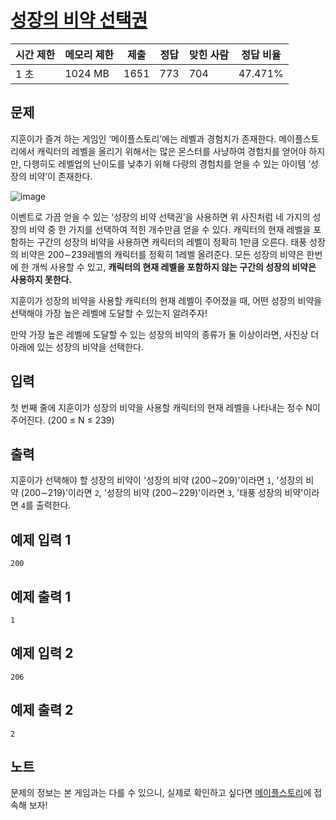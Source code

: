 # [성장의 비약 선택권](https://www.acmicpc.net/problem/26645)

| 시간 제한 | 메모리 제한 | 제출 | 정답 | 맞힌 사람 | 정답 비율 |
| --- | --- | --- | --- | --- | --- |
| 1 초 | 1024 MB | 1651 | 773 | 704 | 47.471% |

## 문제

지훈이가 즐겨 하는 게임인 ‘메이플스토리’에는 레벨과 경험치가 존재한다. 메이플스토리에서 캐릭터의 레벨을 올리기 위해서는 많은 몬스터를 사냥하여 경험치를 얻어야 하지만, 다행히도 레벨업의 난이도를 낮추기 위해 다량의 경험치를 얻을 수 있는 아이템 ‘성장의 비약’이 존재한다.

![image](https://upload.acmicpc.net/40b497a7-09e1-47da-b191-99d515242636/-/preview/)

이벤트로 가끔 얻을 수 있는 ‘성장의 비약 선택권’을 사용하면 위 사진처럼 네 가지의 성장의 비약 중 한 가지를 선택하여 적힌 개수만큼 얻을 수 있다. 캐릭터의 현재 레벨을 포함하는 구간의 성장의 비약을 사용하면 캐릭터의 레벨이 정확히 1만큼 오른다. 태풍 성장의 비약은 200∼239레벨의 캐릭터를 정확히 1레벨 올려준다. 모든 성장의 비약은 한번에 한 개씩 사용할 수 있고, **캐릭터의 현재 레벨을 포함하지 않는 구간의 성장의 비약은 사용하지 못한다.**

지훈이가 성장의 비약을 사용할 캐릭터의 현재 레벨이 주어졌을 때, 어떤 성장의 비약을 선택해야 가장 높은 레벨에 도달할 수 있는지 알려주자!

만약 가장 높은 레벨에 도달할 수 있는 성장의 비약의 종류가 둘 이상이라면, 사진상 더 아래에 있는 성장의 비약을 선택한다.

## 입력

첫 번째 줄에 지훈이가 성장의 비약을 사용할 캐릭터의 현재 레벨을 나타내는 정수 N이 주어진다. (200 ≤ N ≤ 239)

## 출력

지훈이가 선택해야 할 성장의 비약이 '성장의 비약 (200∼209)'이라면 `1`, '성장의 비약 (200∼219)'이라면 `2`, '성장의 비약 (200∼229)'이라면 `3`, '태풍 성장의 비약'이라면 `4`를 출력한다.

## 예제 입력 1

```
200

```

## 예제 출력 1

```
1

```

## 예제 입력 2

```
206

```

## 예제 출력 2

```
2

```

## 노트

문제의 정보는 본 게임과는 다를 수 있으니, 실제로 확인하고 싶다면 [메이플스토리](http://maplestory.nexon.com/Home/Main)에 접속해 보자!
